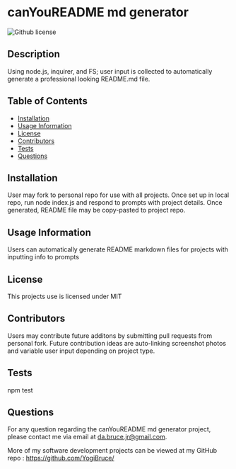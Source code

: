 # canYouREADME md generator
  ![Github license](https://img.shields.io/badge/license-MIT-blue.svg)

  ## Description
  Using node.js, inquirer, and FS; user input is collected to automatically generate a professional looking README.md file.

  ## Table of Contents
  - [Installation](#installation)<br/>
  - [Usage Information](#usage)<br/>
  - [License](#license)<br/>
  - [Contributors](#contributors)<br/>
  - [Tests](#tests)<br/>
  - [Questions](#questions)

  ## Installation
  User may fork to personal repo for use with all projects. Once set up in local repo, run node index.js and respond to prompts with project details. Once generated, README file may be copy-pasted to project repo.

  ## Usage Information
  Users can automatically generate README markdown files for projects with inputting info to prompts
  
  ## License
  This projects use is licensed under MIT

  ## Contributors
  Users may contribute future additons by submitting pull requests from personal fork. Future contribution ideas are auto-linking screenshot photos and variable user input depending on project type.

  ## Tests
  npm test

  ## Questions

  For any question regarding the canYouREADME md generator project, please contact me via email at da.bruce.jr@gmail.com.

  More of my software development projects can be viewed at my GitHub repo : https://github.com/YogiBruce/

